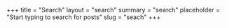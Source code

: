 +++
title = "Search"
layout = "search"
summary = "search"
placeholder = "Start typing to search for posts"
slug = "seach"
+++
